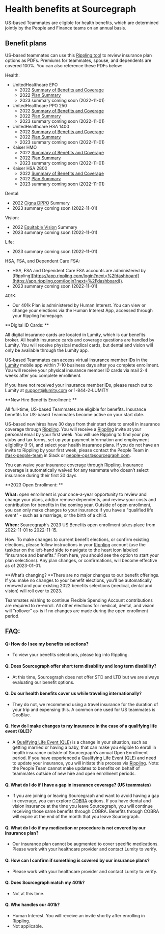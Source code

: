 # Health benefits at Sourcegraph

US-based Teammates are eligible for health benefits, which are determined jointly by the People and Finance teams on an annual basis.

## Benefit plans

US-based teammates can use this [Rippling tool](https://app.rippling.com/benefits/preview/or8vgxl35ymgb56b) to review insurance plan options as PDFs. Premiums for teammates, spouse, and dependents are covered 100%. You can also reference these PDFs below:

Health:

- UnitedHealthcare EPO
  - 2022 [Summary of Benefits and Coverage](https://drive.google.com/file/d/1BsvNoewWmrM3qc9aNN7A6UPVeBt12wDE/view?usp=sharing)
  - 2022 [Plan Summary](https://drive.google.com/file/d/1ZsLNhMQ1FBMlsHWRswh7XWW0zDAH8sAu/view?usp=sharing)
  - 2023 summary coming soon (2022-11-01)
- UnitedHealthcare PPO 250
  - 2022 [Summary of Benefits and Coverage](https://drive.google.com/file/d/1GgWZjukPEtcVit_07_MDD75ZKTFtr4Es/view?usp=sharing)
  - 2022 [Plan Summary](https://drive.google.com/file/d/1ikczSsErm7rGO5QLaCLhOk1DHimAVsDE/view?usp=sharing)
  - 2023 summary coming soon (2022-11-01)
- UnitedHealthcare HSA 1400
  - 2022 [Summary of Benefits and Coverage](https://drive.google.com/file/d/15DY9I2qm903iJ9ShlmJLVguWK3z3j6SX/view?usp=sharing)
  - 2022 [Plan Summary](https://drive.google.com/file/d/16pzdyUH4AXJ5Lb3qzCiLMIu8EtIvc5EE/view?usp=sharing)
  - 2023 summary coming soon (2022-11-01)
- Kaiser HMO
  - 2022 [Summary of Benefits and Coverage](https://drive.google.com/file/d/1ZY1TGB3wawTpjTM1LDfrG902RtB3m3jD/view?usp=sharing)
  - 2022 [Plan Summary](https://drive.google.com/file/d/1nHjrhKMyifQJHdjH6ZQq-F5DbMvre6AE/view?usp=sharing)
  - 2023 summary coming soon (2022-11-01)
- Kaiser HSA 2800
  - 2022 [Summary of Benefits and Coverage](https://drive.google.com/file/d/1aEEszv62rnxflUklSpDefAQv-ylc3kaG/view?usp=sharing)
  - 2022 [Plan Summary](https://drive.google.com/file/d/1WVCj7HEuyiGqIwDFLp6uXUOtiDX_jtbK/view?usp=sharing)
  - 2023 summary coming soon (2022-11-01)

Dental:

- 2022 [Cigna DPPO](https://drive.google.com/file/d/1srWmxhMrCtfLVso48qbjUYehj8eAg7vl/view?usp=sharing) Summary
- 2023 summary coming soon (2022-11-01)

Vision:

- 2022 [Equitable Vision](https://drive.google.com/file/d/18hsyxSJqwI2Uyoy0iS1xk2k0AiY88zNb/view?usp=sharing) Summary
- 2023 summary coming soon (2022-11-01)

Life:

- 2023 summary coming soon (2022-11-01)

HSA, FSA, and Dependent Care FSA:

- HSA, FSA and Dependent Care FSA accounts are administered by [Rippling][https://app.rippling.com/login?next=%2fdashboard](https://app.rippling.com/login?next=%2Fdashboard)).
- 2023 summary coming soon (2022-11-01)

401K:

- Our 401k Plan is administered by Human Interest. You can view or change your elections via the Human Interest App, accessed through your Rippling homepage.

**Digital ID Cards: **

All digital insurance cards are located in Lumity, which is our benefits broker. All health insurance cards and coverage questions are handled by Lumity. You will receive physical medical cards, but dental and vision will only be available through the Lumity app.

US-based Teammates can access virtual insurance member IDs in the [Lumity](https://www.lumity.com/) mobile app within 7-10 business days after you complete enrollment. You will receive your physical insurance member ID cards via mail 2-4 weeks after you complete enrollment.

If you have not received your insurance member IDs, please reach out to Lumity at support@lumity.com or 1-844-2-LUMITY

**New Hire Benefits Enrollment: **

All full-time, US-based Teammates are eligible for benefits. Insurance benefits for US-based Teammates become active on your start date.

US-based new hires have 30 days from their start date to enroll in insurance coverage through [Rippling](https://help.rippling.com/s/article/360056300693). You will receive a [Rippling](https://app.rippling.com/login) invite at your personal email by your first week. You will use Rippling to find your pay stubs and tax forms, set up your payment information and employment eligibility (I-9), and select your health insurance plans. If you do not have an invite to Rippling by your first week, please contact the People Team in [#ask-people-team](https://sourcegraph.slack.com/archives/ask-people-team) in Slack or [people-ops@sourcegraph.com](mailto:people-ops@sourcegraph.com).

You can waive your insurance coverage through [Rippling](https://help.rippling.com/s/article/360056300693). Insurance coverage is automatically waived for any teammate who doesn’t select insurance during their first 30 days.

**2023 Open Enrollment: **

**What:** open enrollment is your once-a-year opportunity to review and change your plans, add/or remove dependents, and review your costs and contribution for benefits in the coming year. Outside of open enrollment, you can only make changes to your insurance if you have a "qualified life event" - such as a marriage, or the birth of a child.

**When:** Sourcegraph’s 2023 US Benefits open enrollment takes place from 2022-11-01 to 2022-11-15.

How: To make changes to current benefit elections, or confirm existing elections, please follow instructions in your [Rippling](https://app.rippling.com/) account (use the taskbar on the left-hand side to navigate to the heart icon labeled “insurance and benefits.” From here, you should see the option to start your plan selections). Any plan changes, or confirmations, will become effective as of 2023-01-01.

**What’s changing? **There are no major changes to our benefit offerings. If you make no changes to your benefit elections, you'll be automatically renewed and your existing 2022 benefits selections (medical, dental and vision) will roll over to 2023.

Teammates wishing to continue Flexible Spending Account contributions are required to re-enroll. All other elections for medical, dental, and vision will “rollover” as-is if no changes are made during the open enrollment period.

## FAQ:

#### Q: How do I see my benefits selections?

- To view your benefits selections, please log into Rippling.

#### Q. Does Sourcegraph offer short term disability and long term disability?

- At this time, Sourcegraph does not offer STD and LTD but we are always evaluating our benefit options.

#### Q. Do our health benefits cover us while traveling internationally?

- They do not, we recommend using a travel insurance for the duration of your trip and expensing this. A common one used for US teammates is GeoBlue.

#### Q. How do I make changes to my insurance in the case of a qualifying life event (QLE)?

- A [Qualifying Life Event (QLE)](https://support.rippling.com/hc/en-us/articles/360056299533) is a change in your situation, such as getting married or having a baby, that can make you eligible to enroll in health insurance outside of Sourcegraph’s annual Open Enrollment period. If you have experienced a Qualifying Life Event (QLE) and need to update your insurance, you will initiate this process via [Rippling](https://app.rippling.com/insurance/employee/qle/init). Note: the People Team cannot make updates to benefits on behalf of teammates outside of new hire and open enrollment periods.

#### Q. What do I do if I have a gap in insurance coverage? (US teammates)

- If you are joining or leaving Sourcegraph and want to avoid having a gap in coverage, you can explore [COBRA](https://drive.google.com/file/d/1iXHjHpg4I1SRrnsicg9h0WArCboiz2Fl/view?usp=sharing) options. If you have dental and vision insurance at the time you leave Sourcegraph, you will continue receiving those same benefits through COBRA. Benefits through COBRA will expire at the end of the month that you leave Sourcegraph.

#### Q. What do I do if my medication or procedure is not covered by our insurance plan?

- Our insurance plan cannot be augmented to cover specific medications. Please work with your healthcare provider and contact Lumity to verify.

#### Q. How can I confirm if something is covered by our insurance plans?

- Please work with your healthcare provider and contact Lumity to verify.

#### Q. Does Sourcegraph match my 401k?

- Not at this time.

#### Q. Who handles our 401k?

- Human Interest. You will receive an invite shortly after enrolling in Rippling.
- Not applicable.
